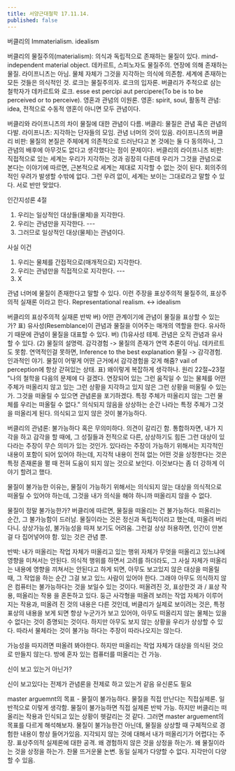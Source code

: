 ```yaml
---
title: 서양근대철학 17.11.14.
published: false
---
```


버클리의 Immaterialism. idealism

버클리의 물질주의(materialism): 의식과 독립적으로 존재하는 물질이 있다. mind-independent material object.
데카르트, 스피노자도 물질주의. 연장에 의해 존재하는 물질. 라이프니츠는 아님. 물체 자체가 그것을 지각하는 의식에 의존함. 세계에 존재하는 모든 것들은 의식적인 것. 로크는 물질주의자. 로크의 입자론.
버클리가 주적으로 삼는 철학자가 데카르트와 로크.
esse est percipi aut percipere(To be is to be perceived or to perceive).
영혼과 관념의 이원론.
영혼: spirit, soul, 활동적
관념: idea, 전적으로 수동적
영혼이 아니면 모두 관념이다.

버클리와 라이프니츠의 차이
물질에 대한 관념이 다름.
버클리: 물질은 관념 혹은 관념의 다발.
라이프니츠: 지각하는 단자들의 모임. 관념 너머의 것이 있음.
라이프니츠의 버클리 비판: 물질의 본질은 주체에게 의존적으로 드러난다고 본 것에는 둘 다 동의하나, 그 관념의 배후에 아무것도 없다고 생각했다는 점이 문제이다.
버클리의 라이프니츠 비판: 직접적으로 있는 세계는 우리가 지각하는 것과 굉장히 다른데 우리가 그것을 관념으로 본다는 이야기에 따르면, 근본적으로 세계는 제대로 지각할 수 없는 것이 된다. 회의주의적인 우려가 발생할 수밖에 없다. 그런 우려 없이, 세계는 보이는 그대로라고 말할 수 있다.
서로 반만 맞았다.

인간지성론 4절
1) 우리는 일상적인 대상들(물체)을 지각한다.
2) 우리는 관념만을 지각한다.
\---
3) 그러므로 일상적인 대상(물체)는 관념이다.

사실 이건
1) 우리는 물체를 간접적으로(매개적으로) 지각한다.
2) 우리는 관념만을 직접적으로 지각한다.
\---
3) X

관념 너머에 물질이 존재한다고 말할 수 있다. 이런 주장을 표상주의적 물질주의, 표상주의적 실재론 이라고 한다. Representational realism. <-> idealism

버클리의 표상주의적 실재론 반박
버) 어떤 관계이기에 관념이 물질을 표상할 수 있는가?
표) 유사성(Resemblance)이 관념과 물질을 이어주는 매개의 역할을 한다.
유사하기 때문에 관념이 물질을 대표할 수 있다.
버) (1)유사성 테제. 관념은 오직 관념과 유사할 수 있다.
(2) 물질의 설명력. 감각경험 -> 물질의 존재가 연역 추론이 아님. 데카르트도 못함. 연역적인걸 못하면,
Inference to the best explanation
물질 -> 감각경험. 인과적인 야기. 물질이 어떻게 어떤 근거에서 감각경험을 갖게 해줌? vail of perception에 항상 갇혀있는 상태.
표) 왜이렇게 복잡하게 생각하나. 원리 22절~23절
"나의 철학을 다음의 문제에 다 걸겠다. 연장되어 있는 그런 움직일 수 있는 물체를 어떤 주체가 떠올리지 않고 있는 그런 상황을 지각하고 있지 않은 그런 상황을 떠올릴 수 있는가. 그것을 떠올릴 수 있으면 관념론을 포기하겠다. 특정 주체가 떠올리지 않는 그런 물체를 우리는 떠올릴 수 없다." 의식되지 않음을 상상하는 순간 나라는 특정 주체가 그것을 떠올리게 된다. 의식되고 있지 않은 것이 불가능하다.

버클리의 관념론: 불가능하다 혹은 무의미하다. 의견이 갈리긴 함. 통합하자면, 내가 지각을 하고 감각을 할 때에, 그 성질들과 전적으로 다른, 상상하기도 힘든 그런 대상이 있다라는 주장이 무슨 의미가 있는 것인가. 있다라는 주장이 가능하기 위해서는 지각적인 내용이 포함이 되어 있어야 하는데, 지각적 내용이 전혀 없는 어떤 것을 상정한다는 것은 특정 존재론을 펼 때 전혀 도움이 되지 않는 것으로 보인다. 이것보다는 좀 더 강하게 이야기 할려고 했다.

물질이 불가능한 이유는, 물질이 가능하기 위해서는 의식되지 않는 대상을 의식적으로 떠올릴 수 있어야 하는데, 그것을 내가 의식을 해야 하니까 떠올리지 않을 수 없다.

물질이 정말 불가능한가? 버클리에 따르면, 물질을 떠올리는 건 불가능하다. 떠올리는 순간, 그 불가능함이 드러남. 물질이라는 것은 정신과 독립적이라고 했는데, 떠올려 버리다니. 상상가능성, 불가능성을 따져 보기도 어려움.
그런걸 상상 허용하면, 인간이 안본걸 다 집어넣어야 함. 있는 것은 관념 뿐.

반박: 내가 떠올리는 작업 자체가 떠올리고 있는 행위 자체가 무엇을 떠올리고 있느냐에 영향을 미쳐서는 안된다. 의식적 행위를 하면서 고려를 하더라도, 그 사실 자체가 떠올리는 내용에 영향을 끼쳐서는 안된다고 하게 되면, 아무도 보고있지 않은 대상을 떠올릴 때, 그 작업을 하는 순간 그걸 보고 있느 사람이 있어야 한다. 그래야 아무도 의식하지 않은 컴퓨터는 불가능하다는 것을 보일수 있는 것이다.
떠올려진 것, 표상한것 과 / 표상 작용, 떠올리는 작용 을 혼돈하고 있다.
둥근 사각형을 떠올려 보려는 작업 자체가 이루어지는 작용과, 떠올려 진 것의 내용은 다른 것인데, 버클리가 실제로 보이려는 것은, 특정 표상의 내용을 보게 되면 항상 누군가가 보고 있어야, 아무도 떠올리지 않는 물체는 있을 수 없다는 것이 증명되는 것이다. 하지만 아무도 보지 않는 상황을 우리가 상상할 수 있다. 따라서 물체라는 것이 불가능 하다는 주장이 따라나오지는 않는다.

가능성을 따지려면 떠올려 봐야한다.
하지만 떠올리는 작업 자체가 대상을 의식된 것으로 만들지 않는다.
방에 혼자 있는 컴퓨터를 떠올리는 건 가능.

신이 보고 있는거 아닌가?

신이 보고있다는 전제가 관념론을 전제로 하고 있는거 같음
유신론도 필요

master arguemnt의 목표 - 물질이 불가능하다.
물질을 직접 만난다는 직접실제론. 일반적으로 이렇게 생각함. 물질이 불가능하면 직접 실제론 반박 가능.
하지만 버클리는 떠올리는 작용과 인식되고 있는 상황이 헷갈리는 것 같다.
그러면 master arguement의 목표를 다르게 해석해보자.
물질이 불가능한건 아닌데, 물질을 상상할 때 구체적으로 경험한 내용이 항상 들어가있음. 지각되지 않는 것에 대해서 내가 떠올리기가 어렵다는 주장.
표상주의적 실제론에 대한 공격. 왜 경험하지 않은 것을 상정을 하는가. 왜 물질이라는 것을 상정을 하는가.
찬물 뜨거운물 논변. 동일 실제가 다양할 수 없다. 지각만이 다양할 수 있음.
